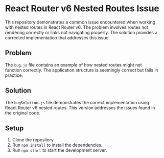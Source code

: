 # React Router v6 Nested Routes Issue

This repository demonstrates a common issue encountered when working with nested routes in React Router v6.  The problem involves routes not rendering correctly or links not navigating properly.  The solution provides a corrected implementation that addresses this issue.

## Problem

The `bug.js` file contains an example of how nested routes might not function correctly.  The application structure is seemingly correct but fails in practice.

## Solution

The `bugSolution.js` file demonstrates the correct implementation using React Router v6 nested routes. This version addresses the issues found in the original code.

## Setup

1. Clone the repository.
2. Run `npm install` to install the dependencies.
3. Run `npm start` to start the development server.